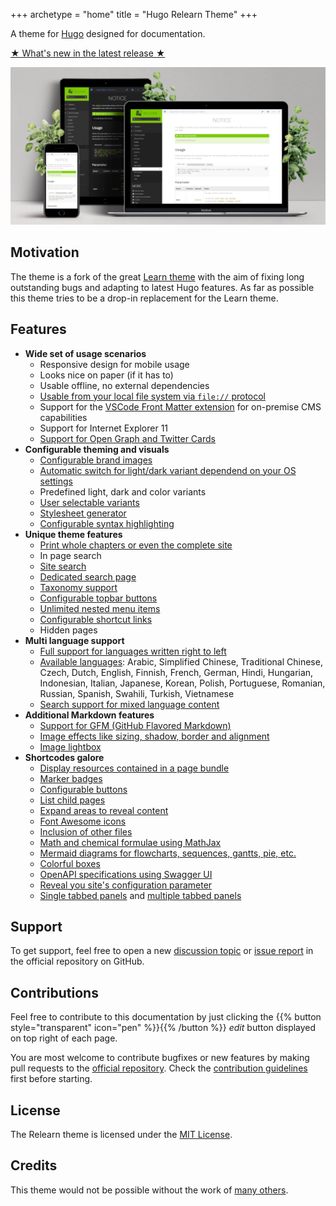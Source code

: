+++
archetype = "home"
title = "Hugo Relearn Theme"
+++

A theme for [Hugo](https://gohugo.io/) designed for documentation.

[★ What's new in the latest release ★](basics/migration)

![Image of the Relearn theme in light and dark mode on phone, tablet and desktop](/images/hero.png)

## Motivation

The theme is a fork of the great [Learn theme](https://github.com/matcornic/hugo-theme-learn) with the aim of fixing long outstanding bugs and adapting to latest Hugo features. As far as possible this theme tries to be a drop-in replacement for the Learn theme.

## Features

- **Wide set of usage scenarios**
  - Responsive design for mobile usage
  - Looks nice on paper (if it has to)
  - Usable offline, no external dependencies
  - [Usable from your local file system via `file://` protocol](basics/customization#file-system)
  - Support for the [VSCode Front Matter extension](https://github.com/estruyf/vscode-front-matter) for on-premise CMS capabilities
  - Support for Internet Explorer 11
  - [Support for Open Graph and Twitter Cards](basics/customization#social-media-meta-tags)
- **Configurable theming and visuals**
  - [Configurable brand images](basics/branding#change-the-logo)
  - [Automatic switch for light/dark variant dependend on your OS settings](basics/branding#adjust-to-os-settings)
  - Predefined light, dark and color variants
  - [User selectable variants](basics/branding#multiple-variants)
  - [Stylesheet generator](basics/generator/)
  - [Configurable syntax highlighting](shortcodes/highlight)
- **Unique theme features**
  - [Print whole chapters or even the complete site](basics/customization#activate-print-support)
  - In page search
  - [Site search](basics/customization#activate-search)
  - [Dedicated search page](basics/customization#activate-dedicated-search-page)
  - [Taxonomy support](cont/taxonomy)
  - [Configurable topbar buttons](basics/topbar)
  - [Unlimited nested menu items](cont/pages)
  - [Configurable shortcut links](cont/menushortcuts)
  - Hidden pages
- **Multi language support**
  - [Full support for languages written right to left](cont/i18n)
  - [Available languages](cont/i18n#basic-configuration): Arabic, Simplified Chinese, Traditional Chinese, Czech, Dutch, English, Finnish, French, German, Hindi, Hungarian, Indonesian, Italian, Japanese, Korean, Polish, Portuguese, Romanian, Russian, Spanish, Swahili, Turkish, Vietnamese
  - [Search support for mixed language content](cont/i18n#search)
- **Additional Markdown features**
  - [Support for GFM (GitHub Flavored Markdown)](cont/markdown)
  - [Image effects like sizing, shadow, border and alignment](cont/markdown#image-effects)
  - [Image lightbox](cont/markdown#lightbox)
- **Shortcodes galore**
  - [Display resources contained in a page bundle](shortcodes/resources)
  - [Marker badges](shortcodes/badge)
  - [Configurable buttons](shortcodes/button)
  - [List child pages](shortcodes/children)
  - [Expand areas to reveal content](shortcodes/expand)
  - [Font Awesome icons](shortcodes/icon)
  - [Inclusion of other files](shortcodes/include)
  - [Math and chemical formulae using MathJax](shortcodes/math)
  - [Mermaid diagrams for flowcharts, sequences, gantts, pie, etc.](shortcodes/mermaid)
  - [Colorful boxes](shortcodes/notice)
  - [OpenAPI specifications using Swagger UI](shortcodes/openapi)
  - [Reveal you site's configuration parameter](shortcodes/siteparam)
  - [Single tabbed panels](shortcodes/tab) and [multiple tabbed panels](shortcodes/tabs)

## Support

To get support, feel free to open a new [discussion topic](https://github.com/McShelby/hugo-theme-relearn/discussions) or [issue report](https://github.com/McShelby/hugo-theme-relearn/issues) in the official repository on GitHub.

## Contributions

Feel free to contribute to this documentation by just clicking the {{% button style="transparent" icon="pen" %}}{{% /button %}} _edit_ button displayed on top right of each page.

You are most welcome to contribute bugfixes or new features by making pull requests to the [official repository](https://github.com/McShelby/hugo-theme-relearn). Check the [contribution guidelines](dev/contributing) first before starting.

## License

The Relearn theme is licensed under the [MIT License](https://github.com/McShelby/hugo-theme-relearn/blob/main/LICENSE).

## Credits

This theme would not be possible without the work of [many others](more/credits).
